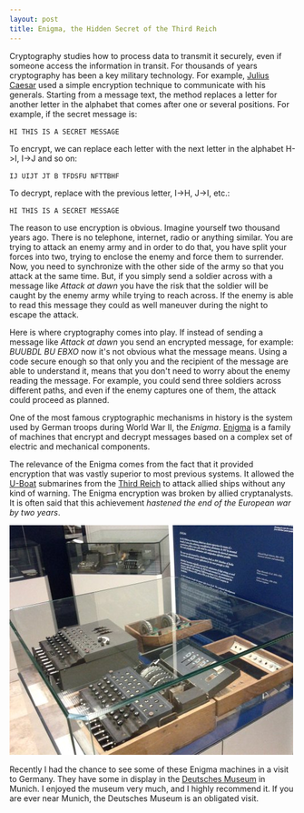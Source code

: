 ```yaml
---
layout: post
title: Enigma, the Hidden Secret of the Third Reich
---
```


<p>
Cryptography studies how to process data to transmit it securely, even if
someone access the information in transit. For thousands of years
cryptography has been a key military technology. For example,
<a href="http://en.wikipedia.org/wiki/Caesar_cipher">Julius Caesar</a>
used a simple encryption technique to communicate with his generals.
Starting from a message text, the method replaces a letter for another
letter in the alphabet that comes after one or several positions.
For example, if the secret message is:
</p>

```
HI THIS IS A SECRET MESSAGE
```

To encrypt, we can replace each letter with the next letter in the alphabet H->I, I->J and so on:

```
IJ UIJT JT B TFDSFU NFTTBHF
```

To decrypt, replace with the previous letter, I->H, J->I, etc.:

```
HI THIS IS A SECRET MESSAGE
```

<p>
The reason to use encryption is obvious. Imagine yourself two thousand
years ago. There is no telephone, internet, radio or anything similar.
You are trying to attack an enemy army and in order to do that, you have
split your forces into two, trying to enclose the enemy and force them to
surrender. Now, you need to synchronize with the other side of the army so
that you attack at the same time. But, if you simply send a soldier across
with a message like <em>Attack at dawn</em> you have the risk that the
soldier will be caught by the enemy army while trying to reach across.
If the enemy is able to read this message they could as well maneuver
during the night to escape the attack.
</p>

<p>
Here is where cryptography comes into play. If instead of sending a
message like
<em>Attack at dawn</em> you send an encrypted message, for example:
<em>BUUBDL BU EBXO</em> now it's not obvious what the message means.
Using a code secure enough so that only you and the recipient of the
message are able to understand it, means that you don't need to worry about
the enemy reading the message. For example, you could send three soldiers across different paths, and even if the enemy captures one of them,
the attack could proceed as planned.
</p>

<p>
One of the most famous cryptographic mechanisms in history is the system
used by German troops during World War II, the <em>Enigma</em>.
<a href="http://en.wikipedia.org/wiki/Enigma_(machine)">Enigma</a>
is a family of machines that encrypt and decrypt messages based on
a complex set of electric and mechanical components.
</p>

<p>
The relevance of the Enigma comes from the fact that it provided
encryption that was vastly superior to most previous systems. It allowed
the <a href="http://en.wikipedia.org/wiki/U-boat">U-Boat</a> submarines
from the <a href="http://en.wikipedia.org/wiki/Third_Reich">Third Reich</a>
to attack allied ships without any kind of warning.
The Enigma encryption was broken by allied cryptanalysts. It is often said
that this achievement <em>hastened the end of the European war by two
years</em>.
</p>

<img src="/images/enigma.jpg"
  alt="Enigma encryption machine" />

<p>
Recently I had the chance to see some of these Enigma machines in a visit
to Germany. They have some in display in the
<a href="http://en.wikipedia.org/wiki/Deutsches_Museum">Deutsches
Museum</a> in Munich. I enjoyed the museum very much, and I highly
recommend it. If you are ever near Munich, the Deutsches Museum is
an obligated visit.
</p>
